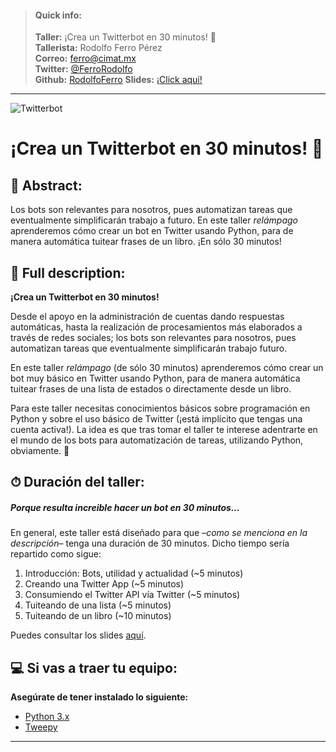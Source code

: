 
> #### Quick info:
> **Taller:** ¡Crea un Twitterbot en 30 minutos! 🤖<br/>
> **Tallerista:** Rodolfo Ferro Pérez<br/>
> **Correo:** [ferro@cimat.mx](mailto:ferro@cimat.mx)<br/>
> **Twitter:** [@FerroRodolfo](https://twitter.com/FerroRodolfo)<br/>
> **Github:** [RodolfoFerro](https://github.com/RodolfoFerro)
> **Slides:** [¡Click aquí!](https://github.com/PythonDayMX/Twitterbot_en_30/blob/master/Twitterbot%20en%2030.pdf)


-----
![Twitterbot](https://github.com/PythonDayMX/Crea_un_Twitterbot_en_30_minutos/blob/master/img.png)

# ¡Crea un Twitterbot en 30 minutos! 🤖

## 📄 Abstract:

Los bots son relevantes para nosotros, pues automatizan tareas que eventualmente simplificarán trabajo a futuro. En este taller _relámpago_ aprenderemos cómo crear un bot en Twitter usando Python, para de manera automática tuitear frases de un libro. ¡En sólo 30 minutos!

## 📑 Full description:

**¡Crea un Twitterbot en 30 minutos!**

Desde el apoyo en la administración de cuentas dando respuestas automáticas, hasta la realización de procesamientos más elaborados a través de redes sociales; los bots son relevantes para nosotros, pues automatizan tareas que eventualmente simplificarán trabajo futuro.

En este taller _relámpago_ (de sólo 30 minutos) aprenderemos cómo crear un bot muy básico en Twitter usando Python, para de manera automática tuitear frases de una lista de estados o directamente desde un libro.

Para este taller necesitas conocimientos básicos sobre programación en Python y sobre el uso básico de Twitter (¡está implícito que tengas una cuenta activa!). La idea es que tras tomar el taller te interese adentrarte en el mundo de los bots para automatización de tareas, utilizando Python, obviamente. 🐍

## ⏱ Duración del taller:

##### Porque resulta increible hacer un bot en 30 minutos...

En general, este taller está diseñado para que –_como se menciona en la descripción_– tenga una duración de 30 minutos. Dicho tiempo sería repartido como sigue:

1. Introducción: Bots, utilidad y actualidad (~5 minutos)
2. Creando una Twitter App (~5 minutos)
3. Consumiendo el Twitter API vía Twitter (~5 minutos)
4. Tuiteando de una lista (~5 minutos)
5. Tuiteando de un libro (~10 minutos)

Puedes consultar los slides [aquí](https://github.com/PythonDayMX/Twitterbot_en_30/blob/master/Twitterbot%20en%2030.pdf).

## 💻 Si vas a traer tu equipo:

**Asegúrate de tener instalado lo siguiente:**

* [Python 3.x](https://www.python.org)
* [Tweepy](http://www.tweepy.org)


-----
